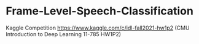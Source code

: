 # Frame-Level-Speech-Classification
Kaggle Competition
https://www.kaggle.com/c/idl-fall2021-hw1p2
(CMU Introduction to Deep Learning 11-785 HW1P2)

